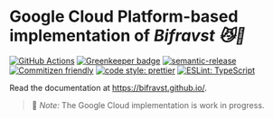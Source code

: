 # Google Cloud Platform-based implementation of _Bifravst :smirk_cat::rainbow:_

[![GitHub Actions](https://github.com/Bifravst/gcp/workflows/Test%20and%20Release/badge.svg)](https://github.com/Bifravst/gcp/actions)
[![Greenkeeper badge](https://badges.greenkeeper.io/Bifravst/gcp.svg)](https://greenkeeper.io/)
[![semantic-release](https://img.shields.io/badge/%20%20%F0%9F%93%A6%F0%9F%9A%80-semantic--release-e10079.svg)](https://github.com/semantic-release/semantic-release)
[![Commitizen friendly](https://img.shields.io/badge/commitizen-friendly-brightgreen.svg)](http://commitizen.github.io/cz-cli/)
[![code style: prettier](https://img.shields.io/badge/code_style-prettier-ff69b4.svg)](https://github.com/prettier/prettier/)
[![ESLint: TypeScript](https://img.shields.io/badge/ESLint-TypeScript-blue.svg)](https://github.com/typescript-eslint/typescript-eslint)

Read the documentation at https://bifravst.github.io/.

> :construction: *Note:* The Google Cloud implementation is work in progress.
